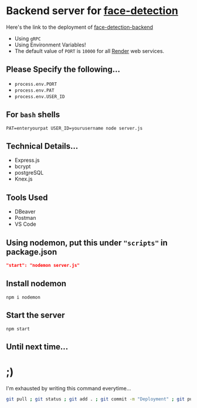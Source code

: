 # Backend server for [face-detection](https://github.com/skywalkerSam/face-detection)

Here's the link to the deployment of [face-detection-backend](https://github.com/skywalkerSam/face-detection-backend)

- Using `gRPC` 
- Using Environment Variables!
- The default value of `PORT` is `10000` for all [Render](https://render.com/) web services.

## Please Specify the following...
- `process.env.PORT`
- `process.env.PAT`
- `process.env.USER_ID`

## For `bash` shells
```shell
PAT=enteryourpat USER_ID=yourusername node server.js
```


## Technical Details...

- Express.js
- bcrypt
- postgreSQL
- Knex.js


## Tools Used

- DBeaver
- Postman
- VS Code


## Using nodemon, put this under `"scripts"` in package.json

```json
"start": "nodemon server.js"
```

## Install nodemon
```shell
npm i nodemon
```

## Start the server
```shell
npm start
```


## Until next time...

# ;)


I'm exhausted by writing this command everytime...

```bash
git pull ; git status ; git add . ; git commit -m "Deployment" ; git push origin main ; git status
```
